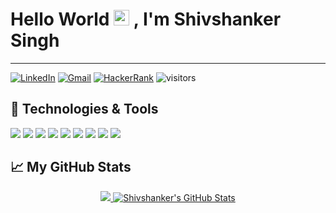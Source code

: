 # Hello World <img src="https://media.giphy.com/media/hvRJCLFzcasrR4ia7z/giphy.gif" width="25px"> , I'm Shivshanker Singh
---

[![LinkedIn](https://img.shields.io/badge/LinkedIn-the--brainiac-yellowgreen?style=flat-square&logo=linkedin&logoColor=white)](https://www.linkedin.com/in/the-brainiac/)
[![Gmail](https://img.shields.io/badge/Gmail-Shivshanker-blue?&style=flat-square&logo=gmail&logoColor=red)](mailto:shiv71290@gmail.com)
[![HackerRank](https://img.shields.io/badge/HackerRank-the_brainiac-green?&style=flat-square&logo=hackerrank&logoColor=dark-green)](https://www.hackerrank.com/the_brainiac_/)
![visitors](https://visitor-badge.glitch.me/badge?page_id=the-brainiac.the-brainiac)
  
<!--<img align="right" alt="GIF" src="https://raw.githubusercontent.com/the-brainiac/the-brainiac/main/code.gif?raw=true" width="500" height="320" /> -->


## 🔧 Technologies & Tools
![](https://img.shields.io/badge/python%20-%2314354C.svg?&style=for-the-badge&logo=python&logoColor=white)
![](https://img.shields.io/badge/html5%20-%23E34F26.svg?&style=for-the-badge&logo=html5&logoColor=white)
![](https://img.shields.io/badge/django%20-%23092E20.svg?&style=for-the-badge&logo=django&logoColor=white)
![](https://img.shields.io/badge/css3%20-%231572B6.svg?&style=for-the-badge&logo=css3&logoColor=white)
![](https://img.shields.io/badge/javascript%20-%23323330.svg?&style=for-the-badge&logo=javascript&logoColor=%23F7DF1E)
![](https://img.shields.io/badge/c++%20-%2300599C.svg?&style=for-the-badge&logo=c%2B%2B&logoColor=white)
![](https://img.shields.io/badge/shell_script%20-%23121011.svg?&style=for-the-badge&logo=gnu-bash&logoColor=white)
![](https://img.shields.io/badge/c%20-%2300599C.svg?&style=for-the-badge&logo=c&logoColor=white)
![](https://img.shields.io/badge/sqlite-%2307405e.svg?&style=for-the-badge&logo=sqlite&logoColor=white)




## 📈 My GitHub Stats
<p align="center"> 
	<a href="https://github.com/the-brainiac">
	  <img src="https://github-readme-stats.vercel.app/api/top-langs/?username=the-brainiac" />
	</a>
	<a href="https://github.com/the-brainiac/">
	  <img src="https://github-readme-stats.vercel.app/api?username=the-brainiac&show_icons=true&line_height=27&count_private=true" alt="Shivshanker's GitHub Stats" />
	</a>
